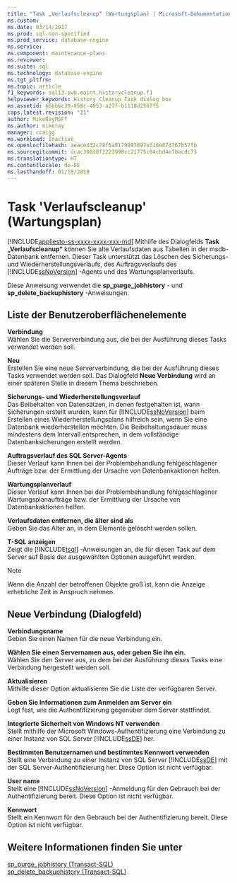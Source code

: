 ```yaml
---
title: "Task „Verlaufscleanup“ (Wartungsplan) | Microsoft-Dokumentation"
ms.custom: 
ms.date: 03/14/2017
ms.prod: sql-non-specified
ms.prod_service: database-engine
ms.service: 
ms.component: maintenance-plans
ms.reviewer: 
ms.suite: sql
ms.technology: database-engine
ms.tgt_pltfrm: 
ms.topic: article
f1_keywords: sql13.swb.maint.historycleanup.f1
helpviewer_keywords: History Cleanup Task dialog box
ms.assetid: 66bb6c39-958c-4053-a27f-b1118d2567f5
caps.latest.revision: "21"
author: MikeRayMSFT
ms.author: mikeray
manager: craigg
ms.workload: Inactive
ms.openlocfilehash: aeace432c78f5a8179997697e316e874767b57fb
ms.sourcegitcommit: dcac30038f2223990cc21775c84cbd4e7bacdc73
ms.translationtype: HT
ms.contentlocale: de-DE
ms.lasthandoff: 01/18/2018
---
```

# <a name="history-cleanup-task-maintenance-plan"></a>Task 'Verlaufscleanup' (Wartungsplan)
[!INCLUDE[appliesto-ss-xxxx-xxxx-xxx-md](../../includes/appliesto-ss-xxxx-xxxx-xxx-md.md)] Mithilfe des Dialogfelds **Task „Verlaufscleanup“** können Sie alte Verlaufsdaten aus Tabellen in der msdb-Datenbank entfernen. Dieser Task unterstützt das Löschen des Sicherungs- und Wiederherstellungsverlaufs, des Auftragsverlaufs des [!INCLUDE[ssNoVersion](../../includes/ssnoversion-md.md)] -Agents und des Wartungsplanverlaufs.  
  
 Diese Anweisung verwendet die **sp_purge_jobhistory** - und **sp_delete_backuphistory** -Anweisungen.  
  
## <a name="uielement-list"></a>Liste der Benutzeroberflächenelemente  
 **Verbindung**  
 Wählen Sie die Serververbindung aus, die bei der Ausführung dieses Tasks verwendet werden soll.  
  
 **Neu**  
 Erstellen Sie eine neue Serververbindung, die bei der Ausführung dieses Tasks verwendet werden soll. Das Dialogfeld **Neue Verbindung** wird an einer späteren Stelle in diesem Thema beschrieben.  
  
 **Sicherungs- und Wiederherstellungsverlauf**  
 Das Beibehalten von Datensätzen, in denen festgehalten ist, wann Sicherungen erstellt wurden, kann für [!INCLUDE[ssNoVersion](../../includes/ssnoversion-md.md)] beim Erstellen eines Wiederherstellungsplans hilfreich sein, wenn Sie eine Datenbank wiederherstellen möchten. Die Beibehaltungsdauer muss mindestens dem Intervall entsprechen, in dem vollständige Datenbanksicherungen erstellt werden.  
  
 **Auftragsverlauf des SQL Server-Agents**  
 Dieser Verlauf kann Ihnen bei der Problembehandlung fehlgeschlagener Aufträge bzw. der Ermittlung der Ursache von Datenbankaktionen helfen.  
  
 **Wartungsplanverlauf**  
 Dieser Verlauf kann Ihnen bei der Problembehandlung fehlgeschlagener Wartungsplanaufträge bzw. der Ermittlung der Ursache von Datenbankaktionen helfen.  
  
 **Verlaufsdaten entfernen, die älter sind als**  
 Geben Sie das Alter an, in dem Elemente gelöscht werden sollen.  
  
 **T-SQL anzeigen**  
 Zeigt die [!INCLUDE[tsql](../../includes/tsql-md.md)] -Anweisungen an, die für diesen Task auf dem Server auf Basis der ausgewählten Optionen ausgeführt werden.  
  
> [!NOTE]  
>  Wenn die Anzahl der betroffenen Objekte groß ist, kann die Anzeige erhebliche Zeit in Anspruch nehmen.  
  
## <a name="new-connection-dialog-box"></a>Neue Verbindung (Dialogfeld)  
 **Verbindungsname**  
 Geben Sie einen Namen für die neue Verbindung ein.  
  
 **Wählen Sie einen Servernamen aus, oder geben Sie ihn ein.**  
 Wählen Sie den Server aus, zu dem bei der Ausführung dieses Tasks eine Verbindung hergestellt werden soll.  
  
 **Aktualisieren**  
 Mithilfe dieser Option aktualisieren Sie die Liste der verfügbaren Server.  
  
 **Geben Sie Informationen zum Anmelden am Server ein**  
 Legt fest, wie die Authentifizierung gegenüber dem Server stattfindet.  
  
 **Integrierte Sicherheit von Windows NT verwenden**  
 Stellt mithilfe der Microsoft Windows-Authentifizierung eine Verbindung zu einer Instanz von SQL Server [!INCLUDE[ssDE](../../includes/ssde-md.md)] her.  
  
 **Bestimmten Benutzernamen und bestimmtes Kennwort verwenden**  
 Stellt eine Verbindung zu einer Instanz von SQL Server [!INCLUDE[ssDE](../../includes/ssde-md.md)] mit der SQL Server-Authentifizierung her. Diese Option ist nicht verfügbar.  
  
 **User name**  
 Stellt eine [!INCLUDE[ssNoVersion](../../includes/ssnoversion-md.md)] -Anmeldung für den Gebrauch bei der Authentifizierung bereit. Diese Option ist nicht verfügbar.  
  
 **Kennwort**  
 Stellt ein Kennwort für den Gebrauch bei der Authentifizierung bereit. Diese Option ist nicht verfügbar.  
  
## <a name="see-also"></a>Weitere Informationen finden Sie unter  
 [sp_purge_jobhistory &#40;Transact-SQL&#41;](../../relational-databases/system-stored-procedures/sp-purge-jobhistory-transact-sql.md)   
 [sp_delete_backuphistory &#40;Transact-SQL&#41;](../../relational-databases/system-stored-procedures/sp-delete-backuphistory-transact-sql.md)  
  
  
